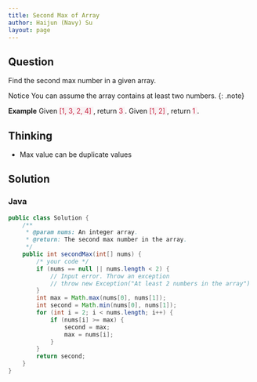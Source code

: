 ```yaml
---
title: Second Max of Array
author: Haijun (Navy) Su
layout: page
---
```

## Question
Find the second max number in a given array.

<i class="fa fa-info-circle" aria-hidden="true"></i> Notice
You can assume the array contains at least two numbers.
{: .note}

**Example**
Given <font style="color: #C72541; background: #F9F2F4;">[1, 3, 2, 4] </font>, return <font style="color: #C72541; background: #F9F2F4;">3 </font>.
Given <font style="color: #C72541; background: #F9F2F4;">[1, 2] </font>, return <font style="color: #C72541; background: #F9F2F4;">1 </font>.

## Thinking
* Max value can be duplicate values

## Solution
### Java
~~~ java
public class Solution {
    /**
     * @param nums: An integer array.
     * @return: The second max number in the array.
     */
    public int secondMax(int[] nums) {
        /* your code */
        if (nums == null || nums.length < 2) {
            // Input error. Throw an exception
            // throw new Exception("At least 2 numbers in the array")
        }
        int max = Math.max(nums[0], nums[1]);
        int second = Math.min(nums[0], nums[1]);
        for (int i = 2; i < nums.length; i++) {
            if (nums[i] >= max) {
                second = max;
                max = nums[i];
            }
        }
        return second;
    }
}
~~~

